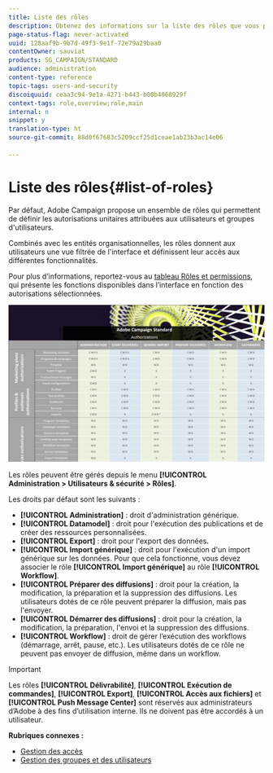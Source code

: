 ```yaml
---
title: Liste des rôles
description: Obtenez des informations sur la liste des rôles que vous pouvez affecter à vos utilisateurs.
page-status-flag: never-activated
uuid: 128aaf9b-9b7d-49f3-9e1f-72e79a29baa0
contentOwner: sauviat
products: SG_CAMPAIGN/STANDARD
audience: administration
content-type: reference
topic-tags: users-and-security
discoiquuid: ceaa3c94-9e1a-4271-b443-b00b4068929f
context-tags: role,overview;role,main
internal: n
snippet: y
translation-type: ht
source-git-commit: 88d0f67683c5209ccf25d1ceae1ab23b3ac14e06

---
```



# Liste des rôles{#list-of-roles}

Par défaut, Adobe Campaign propose un ensemble de rôles qui permettent de définir les autorisations unitaires attribuées aux utilisateurs et groupes d&#39;utilisateurs.

Combinés avec les entités organisationnelles, les rôles donnent aux utilisateurs une vue filtrée de l&#39;interface et définissent leur accès aux différentes fonctionnalités.

Pour plus d’informations, reportez-vous au [tableau Rôles et permissions](/help/administration/using/assets/acs_rights.pdf), qui présente les fonctions disponibles dans l’interface en fonction des autorisations sélectionnées.

![](assets/user_management_3.png)

Les rôles peuvent être gérés depuis le menu **[!UICONTROL Administration > Utilisateurs &amp; sécurité > Rôles]**.

Les droits par défaut sont les suivants :

* **[!UICONTROL Administration]** : droit d&#39;administration générique.
* **[!UICONTROL Datamodel]** : droit pour l&#39;exécution des publications et de créer des ressources personnalisées.
* **[!UICONTROL Export]** : droit pour l&#39;export des données.
* **[!UICONTROL Import générique]** : droit pour l&#39;exécution d&#39;un import générique sur les données. Pour que cela fonctionne, vous devez associer le rôle **[!UICONTROL Import générique]** au rôle **[!UICONTROL Workflow]**.
* **[!UICONTROL Préparer des diffusions]** : droit pour la création, la modification, la préparation et la suppression des diffusions. Les utilisateurs dotés de ce rôle peuvent préparer la diffusion, mais pas l&#39;envoyer.
* **[!UICONTROL Démarrer des diffusions]** : droit pour la création, la modification, la préparation, l&#39;envoi et la suppression des diffusions.
* **[!UICONTROL Workflow]** : droit de gérer l’exécution des workflows (démarrage, arrêt, pause, etc.). Les utilisateurs dotés de ce rôle ne peuvent pas envoyer de diffusion, même dans un workflow.

>[!IMPORTANT]
>
>Les rôles **[!UICONTROL Délivrabilité]**, **[!UICONTROL Exécution de commandes]**, **[!UICONTROL Export]**, **[!UICONTROL Accès aux fichiers]** et **[!UICONTROL Push Message Center]** sont réservés aux administrateurs d’Adobe à des fins d’utilisation interne. Ils ne doivent pas être accordés à un utilisateur.

**Rubriques connexes :**

* [Gestion des accès](../../administration/using/about-access-management.md)
* [Gestion des groupes et des utilisateurs](../../administration/using/managing-groups-and-users.md)
